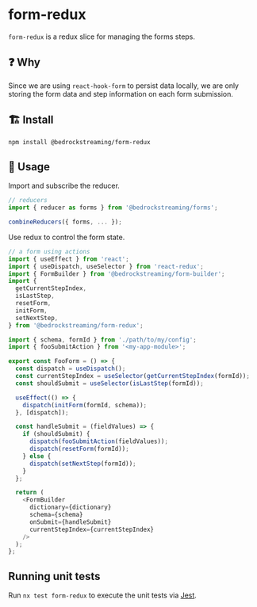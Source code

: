 # form-redux

`form-redux` is a redux slice for managing the forms steps.

## :question: Why

Since we are using `react-hook-form` to persist data locally, we are only storing the form data and step information on each form submission.

## :building_construction: Install

```bash
npm install @bedrockstreaming/form-redux
```

## :rocket: Usage

Import and subscribe the reducer.

```js
// reducers
import { reducer as forms } from '@bedrockstreaming/forms';

combineReducers({ forms, ... });
```

Use redux to control the form state.

```js
// a form using actions
import { useEffect } from 'react';
import { useDispatch, useSelector } from 'react-redux';
import { FormBuilder } from '@bedrockstreaming/form-builder';
import {
  getCurrentStepIndex,
  isLastStep,
  resetForm,
  initForm,
  setNextStep,
} from '@bedrockstreaming/form-redux';

import { schema, formId } from './path/to/my/config';
import { fooSubmitAction } from '<my-app-module>';

export const FooForm = () => {
  const dispatch = useDispatch();
  const currentStepIndex = useSelector(getCurrentStepIndex(formId));
  const shouldSubmit = useSelector(isLastStep(formId));

  useEffect(() => {
    dispatch(initForm(formId, schema));
  }, [dispatch]);

  const handleSubmit = (fieldValues) => {
    if (shouldSubmit) {
      dispatch(fooSubmitAction(fieldValues));
      dispatch(resetForm(formId));
    } else {
      dispatch(setNextStep(formId));
    }
  };

  return (
    <FormBuilder
      dictionary={dictionary}
      schema={schema}
      onSubmit={handleSubmit}
      currentStepIndex={currentStepIndex}
    />
  );
};
```

## Running unit tests

Run `nx test form-redux` to execute the unit tests via [Jest](https://jestjs.io).
